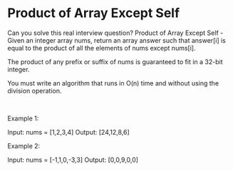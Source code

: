 # Product of Array Except Self

Can you solve this real interview question? Product of Array Except Self - Given an integer array nums, return an array answer such that answer[i] is equal to the product of all the elements of nums except nums[i].

The product of any prefix or suffix of nums is guaranteed to fit in a 32-bit integer.

You must write an algorithm that runs in O(n) time and without using the division operation.

 

Example 1:

Input: nums = [1,2,3,4]
Output: [24,12,8,6]


Example 2:

Input: nums = [-1,1,0,-3,3]
Output: [0,0,9,0,0]